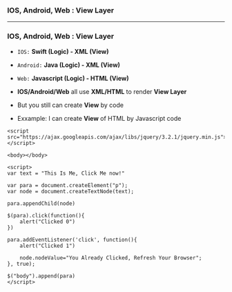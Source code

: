 ### IOS, Android, Web : View Layer

--------------------------------------

### IOS, Android, Web : View Layer

* `IOS:` **Swift (Logic) - XML (View)**
* `Android:` **Java (Logic) - XML (View)**
* `Web:` **Javascript (Logic) - HTML (View)**

* **IOS/Android/Web** all use **XML/HTML** to render **View Layer**
* But you still can create **View** by code

* Exxample: I can create **View** of HTML by Javascript code

```
<script src="https://ajax.googleapis.com/ajax/libs/jquery/3.2.1/jquery.min.js"></script>

<body></body>

<script>
var text = "This Is Me, Click Me now!"

var para = document.createElement("p");
var node = document.createTextNode(text);

para.appendChild(node)

$(para).click(function(){ 
	alert("Clicked 0")
})

para.addEventListener('click', function(){ 
	alert("Clicked 1")

	node.nodeValue="You Already Clicked, Refresh Your Browser";
}, true); 
	
$("body").append(para)
</script>
```
